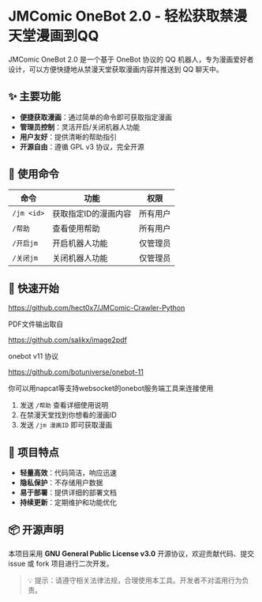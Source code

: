 # JMComic OneBot 2.0 - 轻松获取禁漫天堂漫画到QQ

JMComic OneBot 2.0 是一个基于 OneBot 协议的 QQ 机器人，专为漫画爱好者设计，可以方便快捷地从禁漫天堂获取漫画内容并推送到 QQ 聊天中。

## ✨ 主要功能

- **便捷获取漫画**：通过简单的命令即可获取指定漫画
- **管理员控制**：灵活开启/关闭机器人功能
- **用户友好**：提供清晰的帮助指引
- **开源自由**：遵循 GPL v3 协议，完全开源

## 📜 使用命令

| 命令 | 功能 | 权限 |
|------|------|------|
| `/jm <id>` | 获取指定ID的漫画内容 | 所有用户 |
| `/帮助` | 查看使用帮助 | 所有用户 |
| `/开启jm` | 开启机器人功能 | 仅管理员 |
| `/关闭jm` | 关闭机器人功能 | 仅管理员 |

## 🚀 快速开始

https://github.com/hect0x7/JMComic-Crawler-Python

PDF文件输出取自

https://github.com/salikx/image2pdf

onebot v11 协议

https://github.com/botuniverse/onebot-11

你可以用napcat等支持websocket的onebot服务端工具来连接使用

1. 发送 `/帮助` 查看详细使用说明
2. 在禁漫天堂找到你想看的漫画ID
3. 发送 `/jm 漫画ID` 即可获取漫画

## 🌟 项目特点

- **轻量高效**：代码简洁，响应迅速
- **隐私保护**：不存储用户数据
- **易于部署**：提供详细的部署文档
- **持续更新**：定期维护和功能优化

## 📦 开源声明

本项目采用 **GNU General Public License v3.0** 开源协议，欢迎贡献代码、提交 issue 或 fork 项目进行二次开发。

> 💡 提示：请遵守相关法律法规，合理使用本工具。开发者不对滥用行为负责。
